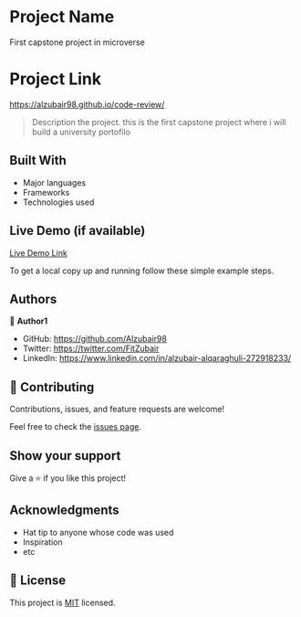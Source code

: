 
# Project Name
First capstone project in microverse 
# Project Link
https://alzubair98.github.io/code-review/

> Description the project.
this is the first capstone project where i will build a university portofilo

## Built With

- Major languages
- Frameworks
- Technologies used

## Live Demo (if available)

[Live Demo Link](https://alzubair98.github.io/code-review/)

To get a local copy up and running follow these simple example steps.

## Authors

👤 **Author1**

- GitHub: https://github.com/Alzubair98
- Twitter: https://twitter.com/FitZubair
- LinkedIn: https://www.linkedin.com/in/alzubair-alqaraghuli-272918233/


## 🤝 Contributing

Contributions, issues, and feature requests are welcome!

Feel free to check the [issues page](https://github.com/Alzubair98/Hello---micro/issues).

## Show your support

Give a ⭐️ if you like this project!

## Acknowledgments

- Hat tip to anyone whose code was used
- Inspiration
- etc

## 📝 License

This project is [MIT](./MIT.md) licensed.